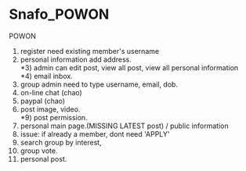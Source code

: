# Snafo_POWON
POWON

1) register need existing member's username </br>
2) personal information add address.  </br>
*3) admin can edit post, view all post, view all personal information </br>
*4) email inbox.  </br>
5) group admin need to type username, email, dob.  </br>
6) on-line chat (chao) </br>
7) paypal	(chao) </br>
8) post image, video.  </br>
*9) post permission.  </br>
10) personal main page.(MISSING LATEST post) / public information  </br>
11) issue: if already a member, dont need 'APPLY' </br>
12) search group by interest,  </br>
13) group vote.  </br>
14) personal post. </br>
